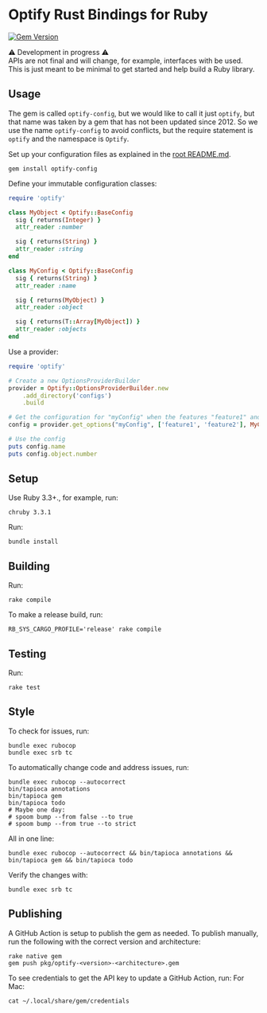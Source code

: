 # Optify Rust Bindings for Ruby
[![Gem Version](https://badge.fury.io/rb/optify-config.svg?icon=si%3Arubygems&icon_color=%23ec3c3c)](https://badge.fury.io/rb/optify-config)

⚠️ Development in progress ⚠️\
APIs are not final and will change, for example, interfaces with be used.
This is just meant to be minimal to get started and help build a Ruby library.

## Usage

The gem is called `optify-config`, but we would like to call it just `optify`, but that name was taken by a gem that has not been updated since 2012.
So we use the name `optify-config` to avoid conflicts, but the require statement is `optify` and the namespace is `Optify`.

Set up your configuration files as explained in the [root README.md](../../README.md).

```shell
gem install optify-config
```

Define your immutable configuration classes:
```ruby
require 'optify'

class MyObject < Optify::BaseConfig
  sig { returns(Integer) }
  attr_reader :number

  sig { returns(String) }
  attr_reader :string
end

class MyConfig < Optify::BaseConfig
  sig { returns(String) }
  attr_reader :name

  sig { returns(MyObject) }
  attr_reader :object

  sig { returns(T::Array[MyObject]) }
  attr_reader :objects
end
```

Use a provider:
```ruby
require 'optify'

# Create a new OptionsProviderBuilder
provider = Optify::OptionsProviderBuilder.new
    .add_directory('configs')
    .build

# Get the configuration for "myConfig" when the features "feature1" and "feature2" are enabled
config = provider.get_options("myConfig", ['feature1', 'feature2'], MyConfig)

# Use the config
puts config.name
puts config.object.number
```

## Setup
<!-- Some tips in https://github.com/matsadler/magnus/issues/77 -->

Use Ruby 3.3+., for example, run:
```shell
chruby 3.3.1
```

Run:
```shell
bundle install
```

## Building
Run:
```shell
rake compile
```

To make a release build, run:
```shell
RB_SYS_CARGO_PROFILE='release' rake compile
```

## Testing

Run:
```shell
rake test
```

## Style
To check for issues, run:
```shell
bundle exec rubocop
bundle exec srb tc
```

To automatically change code and address issues, run:
```shell
bundle exec rubocop --autocorrect
bin/tapioca annotations
bin/tapioca gem
bin/tapioca todo
# Maybe one day:
# spoom bump --from false --to true
# spoom bump --from true --to strict
```

All in one line:
```shell
bundle exec rubocop --autocorrect && bin/tapioca annotations && bin/tapioca gem && bin/tapioca todo
```

Verify the changes with:
```shell
bundle exec srb tc
```

## Publishing
A GitHub Action is setup to publish the gem as needed.
To publish manually, run the following with the correct version and architecture:
```shell
rake native gem
gem push pkg/optify-<version>-<architecture>.gem
```

To see credentials to get the API key to update a GitHub Action, run:
For Mac:
```shell
cat ~/.local/share/gem/credentials
```
